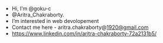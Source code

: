 -  Hi, I’m @goku-c
-  @Aritra_Chakraborty.
-  I’m interested in web devolopement
-  Contact me here - aritra.chakraborty@1920@gmail.com
-  https://www.linkedin.com/in/aritra-chakraborty-72a2131b5/

<!---
goku-c/goku-c is a ✨ special ✨ repository because its `README.md` (this file) appears on your GitHub profile.
You can click the Preview link to take a look at your changes.
--->
